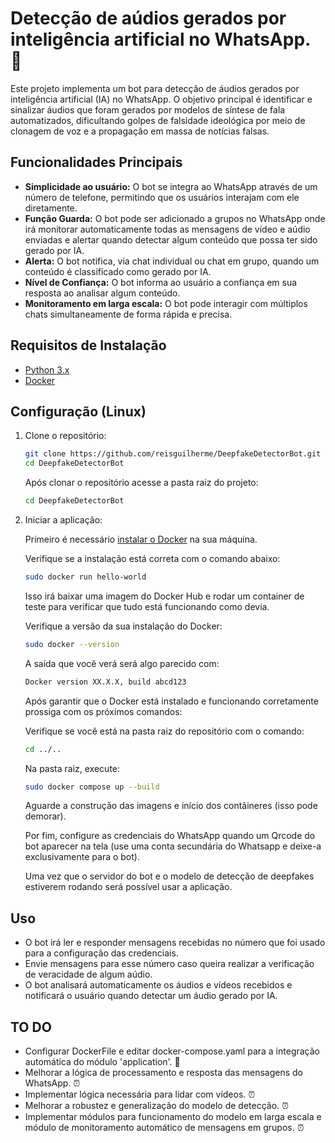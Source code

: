 # Detecção de aúdios gerados por inteligência artificial no WhatsApp. 🤖


Este projeto implementa um bot para detecção de áudios gerados por inteligência artificial (IA) no WhatsApp. O objetivo principal é identificar e sinalizar áudios que foram gerados por modelos de síntese de fala automatizados, dificultando golpes de falsidade ideológica por meio de clonagem de voz e a propagação em massa de notícias falsas.

## Funcionalidades Principais

- **Simplicidade ao usuário:** O bot se integra ao WhatsApp através de um número de telefone, permitindo que os usuários interajam com ele diretamente.
- **Função Guarda:** O bot pode ser adicionado a grupos no WhatsApp onde irá monitorar automaticamente todas as mensagens de vídeo e aúdio enviadas e alertar quando detectar algum conteúdo que possa ter sido gerado por IA.
- **Alerta:** O bot notifica, via chat individual ou chat em grupo, quando um conteúdo é classificado como gerado por IA.
- **Nível de Confiança:** O bot informa ao usuário a confiança em sua resposta ao analisar algum conteúdo.
- **Monitoramento em larga escala:** O bot pode interagir com múltiplos chats simultaneamente de forma rápida e precisa.

## Requisitos de Instalação

- [Python 3.x](https://www.python.org/)
- [Docker](https://www.docker.com/)

## Configuração (Linux)

1. Clone o repositório:

   ```bash
   git clone https://github.com/reisguilherme/DeepfakeDetectorBot.git
   cd DeepfakeDetectorBot
   ```

   Após clonar o repositório acesse a pasta raiz do projeto:

    ```bash
   cd DeepfakeDetectorBot
   ```

3. Iniciar a aplicação:

   Primeiro é necessário [instalar o Docker](https://docs.docker.com/engine/install/ubuntu/) na sua máquina.

   Verifique se a instalação está correta com o comando abaixo:

   ```bash
   sudo docker run hello-world
   ```
   Isso irá baixar uma imagem do Docker Hub e rodar um container de teste para verificar que tudo está funcionando como devia.

   Verifique a versão da sua instalação do Docker:

   ```bash
   sudo docker --version
   ```
   A saída que você verá será algo parecido com:
   ```bash
   Docker version XX.X.X, build abcd123
   ```

   Após garantir que o Docker está instalado e funcionando corretamente prossiga com os próximos comandos:

   Verifique se você está na pasta raiz do repositório com o comando:
   ```bash
   cd ../..
   ```
   Na pasta raiz, execute:
   ```bash
   sudo docker compose up --build
   ```
   Aguarde a construção das imagens e início dos contâineres (isso pode demorar).

   Por fim, configure as credenciais do WhatsApp quando um Qrcode do bot aparecer na tela (use uma conta secundária do Whatsapp e deixe-a exclusivamente para o bot).

   Uma vez que o servidor do bot e o modelo de detecção de deepfakes estiverem rodando será possível usar a aplicação.

## Uso

- O bot irá ler e responder mensagens recebidas no número que foi usado para a configuração das credenciais.
- Envie mensagens para esse número caso queira realizar a verificação de veracidade de algum aúdio.
- O bot analisará automaticamente os áudios e vídeos recebidos e notificará o usuário quando detectar um áudio gerado por IA.

## TO DO

- Configurar DockerFile e editar docker-compose.yaml para a integração automática do módulo 'application'. 🚧
- Melhorar a lógica de processamento e resposta das mensagens do WhatsApp. ⏰
- Implementar lógica necessária para lidar com vídeos. ⏰
- Melhorar a robustez e generalização do modelo de detecção. ⏰
- Implementar módulos para funcionamento do modelo em larga escala e módulo de monitoramento automático de mensagens em grupos. ⏰

